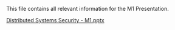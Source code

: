 This file contains all relevant information for the M1 Presentation.

[Distributed Systems Security - M1.pptx](https://github.com/user-attachments/files/18742677/Distributed.Systems.Security.-.M1.pptx)
